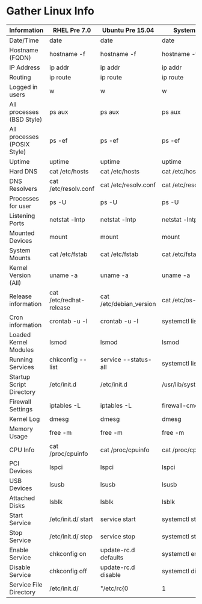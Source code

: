 # Gather Linux Info

|Information|RHEL Pre 7.0|Ubuntu Pre 15.04|Systemd Based|
|---|---|---|---|
|Date/Time|date|date|date|
|Hostname (FQDN)|hostname -f|hostname -f|hostname -f|
|IP Address|ip addr|ip addr|ip addr|
|Routing|ip route|ip route|ip route|
|Logged in users|w|w|w|
|All processes (BSD Style)|ps aux|ps aux|ps aux|
|All processes (POSIX Style)|ps -ef|ps -ef|ps -ef|
|Uptime|uptime|uptime|uptime|
|Hard DNS|cat /etc/hosts|cat /etc/hosts|cat /etc/hosts|
|DNS Resolvers|cat /etc/resolv.conf|cat /etc/resolv.conf|cat /etc/resolv.conf|
|Processes for user|ps -U <user>|ps -U <user>|ps -U <user>|
|Listening Ports|netstat -lntp|netstat -lntp|netstat -lntp|
|Mounted Devices|mount|mount|mount|
|System Mounts|cat /etc/fstab|cat /etc/fstab|cat /etc/fstab|
|Kernel Version (All)|uname -a|uname -a|uname -a|
|Release information|cat /etc/redhat-release|cat /etc/debian_version|cat /etc/os-release|
|Cron information|crontab -u -l <user>|crontab -u -l <user>|systemctl list-timers|
|Loaded Kernel Modules|lsmod|lsmod|lsmod|
|Running Services|chkconfig --list|service --status-all|systemctl list-units|
|Startup Script Directory|/etc/init.d|/etc/init.d|/usr/lib/systemd/system|
|Firewall Settings|iptables -L|iptables -L|firewall-cmd --list-all|
|Kernel Log|dmesg|dmesg|dmesg|
|Memory Usage|free -m|free -m|free -m|
|CPU Info|cat /proc/cpuinfo|cat /proc/cpuinfo|cat /proc/cpuinfo|
|PCI Devices|lspci|lspci|lspci|
|USB Devices|lsusb|lsusb|lsusb|
|Attached Disks|lsblk|lsblk|lsblk|
|Start Service|/etc/init.d/<name> start|service <name> start|systemctl start <name>|
|Stop Service|/etc/init.d/<name> stop|service <name> stop|systemctl stop <name>|
|Enable Service|chkconfig <name> on|update-rc.d <name> defaults|systemctl enable <name>|
|Disable Service|chkconfig <name> off|update-rc.d <name> disable|systemctl disable <name>|
|Service File Directory|/etc/init.d/|"/etc/rc{0|1|2|3|4|5|6}.d/"|/usr/lib/systemd/system/|
